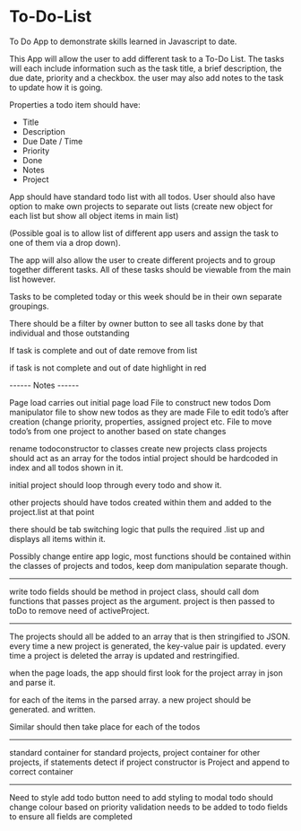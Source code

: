 # To-Do-List
To Do App to demonstrate skills learned in Javascript to date.

This App will allow the user to add different task to a To-Do List. The tasks will each include information such as the task title, a brief description, the due date, priority and a checkbox. the user may also add notes to the task to update how it is going.


Properties a todo item should have:

- Title
- Description
- Due Date / Time
- Priority
- Done
- Notes
- Project

App should have standard todo list with all todos.
User should also have option to make own projects to separate out lists (create new object for each list but show all object items in main list)

(Possible goal is to allow list of different app users and assign the task to one of them via a drop down).

The app will also allow the user to create different projects and to group together different tasks. All of these tasks should be viewable from the main list however.

Tasks to be completed today or this week should be in their own separate groupings.

There should be a filter by owner button to see all tasks done by that individual and those outstanding

If task is complete and out of date remove from list

if task is not complete and out of date highlight in red


------ Notes ------

Page load carries out initial page load
File to construct new todos
Dom manipulator file to show new todos as they are made
File to edit todo’s after creation (change priority, properties, assigned project etc.
File to move todo’s from one project to another based on state changes

rename todoconstructor to classes 
create new projects class
projects should act as an array for the todos
intial project should be hardcoded in index and all todos shown in it.

initial project should loop through every todo and show it.

other projects should have todos created within them and added to the project.list at that point

there should be tab switching logic that pulls the required .list up and displays all items within it.


Possibly change entire app logic, most functions should be contained within the classes of projects and todos, keep dom manipulation separate though.

----------

write todo fields should be method in project class, should call dom functions that passes project as the argument. project is then passed to toDo to remove need of activeProject.

----------

The projects should all be added to an array that is then stringified to JSON. every time a new project is generated, the key-value pair is updated. every time a project is deleted the array is updated and restringified.

when the page loads, the app should first look for the project array in json and parse it.

for each of the items in the parsed array. a new project should be generated. and written.

Similar should then take place for each of the todos

---------

standard container for standard projects, project container for other projects, if statements detect if project constructor is Project and append to correct container

---------

Need to style add todo button
need to add styling to modal
todo should change colour based on priority
validation needs to be added to todo fields to ensure all fields are completed